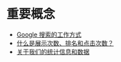 # 重要概念

* [Google 搜索的工作方式](https://support.google.com/webmasters/answer/70897?hl=zh-Hans&ref_topic=9459871)
* [什么是展示次数、排名和点击次数？](https://support.google.com/webmasters/answer/7042828?hl=zh-Hans&ref_topic=9459871)
* [关于我们的统计信息和数据](https://support.google.com/webmasters/answer/96568?hl=zh-Hans&ref_topic=9459871)

